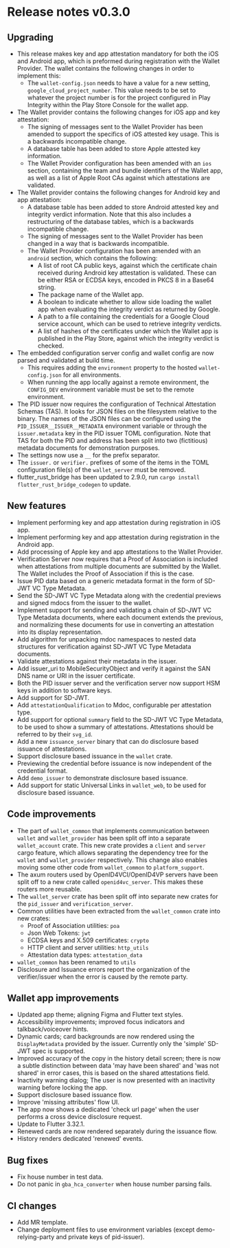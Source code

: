 # Release notes v0.3.0

## Upgrading

- This release makes key and app attestation mandatory for both the iOS and
  Android app, which is preformed during registration with the Wallet Provider.
  The wallet contains the following changes in order to implement this:
    - The `wallet-config.json` needs to have a value for a new setting,
      `google_cloud_project_number`. This value needs to be set to whatever the
      project number is for the project configured in Play Integrity within the
      Play Store Console for the wallet app.
- The Wallet provider contains the following changes for iOS app and key
  attestation:
    - The signing of messages sent to the Wallet Provider has been amended to
      support the specifics of iOS attested key usage. This is a backwards
      incompatible change.
    - A database table has been added to store Apple attested key information.
    - The Wallet Provider configuration has been amended with an `ios` section,
      containing the team and bundle identifiers of the Wallet app, as well as a
      list of Apple Root CAs against which attestations are validated.
- The Wallet provider contains the following changes for Android key and app
  attestation:
    - A database table has been added to store Android attested key and
      integrity verdict information. Note that this also includes a
      restructuring of the database tables, which is a backwards incompatible
      change.
    - The signing of messages sent to the Wallet Provider has been changed in a
      way that is backwards incompatible.
    - The Wallet Provider configuration has been amended with an `android`
      section, which contains the following:
        - A list of root CA public keys, against which the certificate chain
          received during Android key attestation is validated. These can be
          either RSA or ECDSA keys, encoded in PKCS 8 in a Base64 string.
        - The package name of the Wallet app.
        - A boolean to indicate whether to allow side loading the wallet app
          when evaluating the integrity verdict as returned by Google.
        - A path to a file containing the credentials for a Google Cloud service
          account, which can be used to retrieve integrity verdicts.
        - A list of hashes of the certificates under which the Wallet app is
          published in the Play Store, against which the integrity verdict is
          checked.
- The embedded configuration server config and wallet config are now parsed and
  validated at build time.
    - This requires adding the `environment` property to the hosted
      `wallet-config.json` for all environments.
    - When running the app locally against a remote environment, the
      `CONFIG_DEV` environment variable must be set to the remote environment.
- The PID issuer now requires the configuration of Technical Attestation Schemas
  (TAS). It looks for JSON files on the filesystem relative to the binary. The
  names of the JSON files can be configured using the
  `PID_ISSUER__ISSUER__METADATA` environment variable or through the
  `issuer.metadata` key in the PID issuer TOML configuration. Note that TAS for
  both the PID and address has been split into two (fictitious) metadata
  documents for demonstration purposes.
- The settings now use a `__` for the prefix separator.
- The `issuer.` or `verifier.` prefixes of some of the items in the TOML
  configuration file(s) of the `wallet_server` must be removed.
- flutter_rust_bridge has been updated to 2.9.0, run
  `cargo install flutter_rust_bridge_codegen` to update.

## New features

- Implement performing key and app attestation during registration in iOS app.
- Implement performing key and app attestation during registration in the
  Android app.
- Add processing of Apple key and app attestations to the Wallet Provider.
- Verification Server now requires that a Proof of Association is included when
  attestations from multiple documents are submitted by the Wallet. The Wallet
  includes the Proof of Association if this is the case.
- Issue PID data based on a generic metadata format in the form of SD-JWT VC
  Type Metadata.
- Send the SD-JWT VC Type Metadata along with the credential previews and signed
  mdocs from the issuer to the wallet.
- Implement support for sending and validating a chain of SD-JWT VC Type
  Metadata documents, where each document extends the previous, and normalizing
  these documents for use in converting an attestation into its display
  representation.
- Add algorithm for unpacking mdoc namespaces to nested data structures for
  verification against SD-JWT VC Type Metadata documents.
- Validate attestations against their metadata in the issuer.
- Add issuer_uri to MobileSecurityObject and verify it against the SAN DNS name
  or URI in the issuer certificate.
- Both the PID issuer server and the verification server now support HSM keys in
  addition to software keys.
- Add support for SD-JWT.
- Add `attestationQualification` to Mdoc, configurable per attestation type.
- Add support for optional `summary` field to the SD-JWT VC Type Metadata, to be
  used to show a summary of attestations. Attestations should be referred to by
  their `svg_id`.
- Add a new `issuance_server` binary that can do disclosure based issuance of
  attestations.
- Support disclosure based issuance in the `wallet` crate.
- Previewing the credential before issuance is now independent of the credential
  format.
- Add `demo_issuer` to demonstrate disclosure based issuance.
- Add support for static Universal Links in `wallet_web`, to be used for
  disclosure based issuance.

## Code improvements

- The part of `wallet_common` that implements communication between `wallet` and
  `wallet_provider` has been split off into a separate `wallet_account` crate.
  This new crate provides a `client` and `server` cargo feature, which allows
  separating the dependency tree for the `wallet` and `wallet_provider`
  respectively. This change also enables moving some other code from
  `wallet_common` to `platform_support`.
- The axum routers used by OpenID4VCI/OpenID4VP servers have been split off to a
  new crate called `openid4vc_server`. This makes these routers more reusable.
- The `wallet_server` crate has been split off into separate new crates for the
  `pid_issuer` and `verification_server`.
- Common utilities have been extracted from the `wallet_common` crate into new
  crates:
    - Proof of Association utilities: `poa`
    - Json Web Tokens: `jwt`
    - ECDSA keys and X.509 certificates: `crypto`
    - HTTP client and server utilities: `http_utils`
    - Attestation data types: `attestation_data`
- `wallet_common` has been renamed to `utils`
- Disclosure and Issuance errors report the organization of the verifier/issuer
  when the error is caused by the remote party.

## Wallet app improvements

- Updated app theme; aligning Figma and Flutter text styles.
- Accessibility improvements; improved focus indicators and talkback/voiceover
  hints.
- Dynamic cards; card backgrounds are now rendered using the `DisplayMetadata`
  provided by the issuer. Currently only the 'simple' SD-JWT spec is supported.
- Improved accuracy of the copy in the history detail screen; there is now a
  subtle distinction between data 'may have been shared' and 'was not shared' in
  error cases, this is based on the shared attestations field.
- Inactivity warning dialog; The user is now presented with an inactivity
  warning before locking the app.
- Support disclosure based issuance flow.
- Improve 'missing attributes' flow UI.
- The app now shows a dedicated 'check url page' when the user performs a
  cross device disclosure request.
- Update to Flutter 3.32.1.
- Renewed cards are now rendered separately during the issuance flow.
- History renders dedicated 'renewed' events.

## Bug fixes

- Fix house number in test data.
- Do not panic in `gba_hca_converter` when house number parsing fails.

## CI changes

- Add MR template.
- Change deployment files to use environment variables (except
  demo-relying-party and private keys of pid-issuer).
